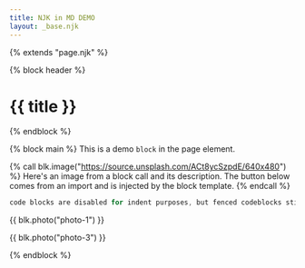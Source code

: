 ```yaml
---
title: NJK in MD DEMO
layout: _base.njk
---
```


{% extends "page.njk" %}

{% block header %}
# {{ title }}
{% endblock %}


{% block main %}
  This is a demo `block` in the page element.

  {% call blk.image("https://source.unsplash.com/ACt8ycSzpdE/640x480") %}
    Here's an image from a block call and its description. The button below comes from an import and is injected by the block template.
  {% endcall %}

  ```js
  code blocks are disabled for indent purposes, but fenced codeblocks still work.
  ```

{{ blk.photo("photo-1") }}

{{ blk.photo("photo-3") }}

{% endblock %}

